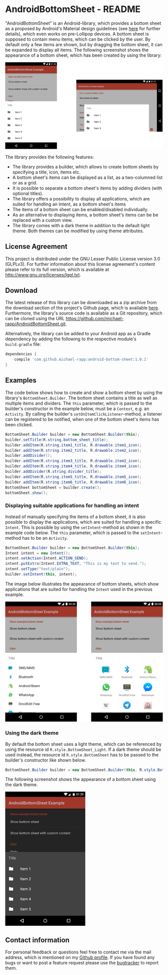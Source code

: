 # AndroidBottomSheet - README

"AndroidBottomSheet" is an Android-library, which provides a bottom sheet as a proposed by Android's Material design guidelines (see [here](http://www.google.com/design/spec/components/bottom-sheets.html) for further details), which even works on pre-Lollipop devices. A bottom sheet is supposed to contain menu items, which can be clicked by the user. By default only a few items are shown, but by dragging the bottom sheet, it can be expanded to display all items. The following screenshot shows the appearance of a bottom sheet, which has been created by using the library:

![](doc/images/example.png)

The library provides the following features:

- The library provides a builder, which allows to create bottom sheets by specifying a title, icon, items etc.
- A bottom sheet's items can be displayed as a list, as a two-columned list or as a grid.
- It is possible to separate a bottom sheet's items by adding dividers (with optional titles).
- The library offers a possibility to display all applications, which are suited for handling an Intent, as a bottom sheet's items
- The items of a bottom sheet can be enabled/disabled individually.
- As an alternative to displaying items, a bottom sheet's items can be be replaced with a custom view.
- The library comes with a dark theme in addition to the default light theme. Both themes can be modified by using theme attributes.

## License Agreement

This project is distributed under the GNU Lesser Public License version 3.0 (GLPLv3). For further information about this license agreement's content please refer to its full version, which is available at http://www.gnu.org/licenses/lgpl.txt.

## Download

The latest release of this library can be downloaded as a zip archive from the download section of the project's Github page, which is available [here](https://github.com/michael-rapp/AndroidBottomSheet/releases). Furthermore, the library's source code is available as a Git repository, which can be cloned using the URL https://github.com/michael-rapp/AndroidBottomSheet.git.

Alternatively, the library can be added to your Android app as a Gradle dependency by adding the following to the respective module's `build.gradle` file:

```groovy
dependencies {
    compile 'com.github.michael-rapp:android-bottom-sheet:1.0.1'
}
```

## Examples

The code below shows how to create and show a bottom sheet by using the library's `BottomSheet.Builder`. The bottom sheet contains a title as well as multiple items and dividers. The `this` parameter, which is passed to the builder's constructor in the example below, must be a `Context`, e.g. an `Activity`. By calling the builder's `setOnItemClickListener`-method, a listener can be registered to be notified, when one of the bottom sheet's items has been clicked.

```java
BottomSheet.Builder builder = new BottomSheet.Builder(this); 
builder.setTitle(R.string.bottom_sheet_title);
builder.addItem(R.string.item1_title, R.drawable.item1_icon);
builder.addItem(R.string.item2_title, R.drawable.item2_icon);
builder.addDivider();
builder.addItem(R.string.item3_title, R.drawable.item3_icon);
builder.addItem(R.string.item4_title, R.drawable.item4_icon);
builder.addDivider(R.string.divider_title);
builder.addItem(R.string.item5_title, R.drawable.item5_icon);
builder.addItem(R.string.item6_title, R.drawable.item6_icon);
BottomSheet bottomSheet = builder.create();
bottomSheet.show();
```

### Displaying suitable applications for handling an intent

Instead of manually specifying the items of a bottom sheet, it is also possible to display the applications, which are suited for handling a specific `Intent`. This is possible by using the `setIntent`-method as shown in the example code below. The `this` parameter, which is passed to the `setIntent`-method has to be an `Activity`. 

```java
BottomSheet.Builder builder = new BottomSheet.Builder(this);
Intent intent = new Intent();
intent.setAction(Intent.ACTION_SEND);
intent.putExtra(Intent.EXTRA_TEXT, "This is my text to send.");
intent.setType("text/plain");
builder.setIntent(this, intent);
```

The image below illustrates the appearance of bottom sheets, which show applications that are suited for handling the `Intent` used in the previous example. 

![](doc/images/example-intent.png)

### Using the dark theme

By default the bottom sheet uses a light theme, which can be referenced by using the resource id `R.style.BottomSheet_Light`. If a dark theme should be used instead, the resource id `R.style.BottomSheet` has to be passed to the builder's constructor like shown below. 

```java
BottomSheet.Builder builder = new BottomSheet.Builder(this, R.style.BottomSheet);
```

The following screenshot shows the appearance of a bottom sheet using the dark theme.

![](doc/images/example-dark.png)

## Contact information

For personal feedback or questions feel free to contact me via the mail address, which is mentioned on my [Github profile](https://github.com/michael-rapp). If you have found any bugs or want to post a feature request please use the [bugtracker](https://github.com/michael-rapp/AndroidBottomSheet/issues) to report them.
